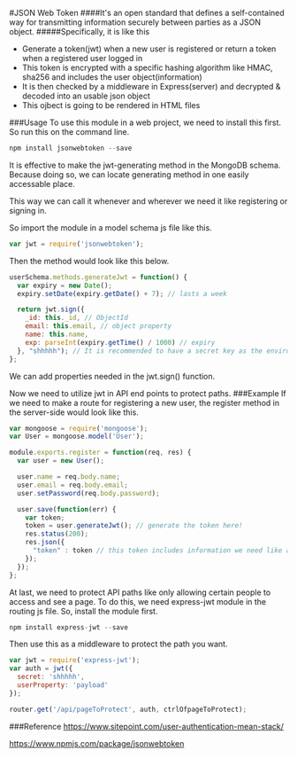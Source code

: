 #JSON Web Token
####It's an open standard that defines a self-contained way for transmitting information securely between parties as a JSON object.
#####Specifically, it is like this
* Generate a token(jwt) when a new user is registered or return a token when a registered user logged in
* This token is encrypted with a specific hashing algorithm like HMAC, sha256 and includes the user object(information)
* It is then checked by a middleware in Express(server) and decrypted & decoded into an usable json object
* This ojbect is going to be rendered in HTML files


###Usage
To use this module in a web project, we need to install this first. So run this on the command line.
```javascript
npm install jsonwebtoken --save
```
It is effective to make the jwt-generating method in the MongoDB schema. Because doing so, we can locate generating method in one easily accessable place.

This way we can call it whenever and wherever we need it like registering or signing in.

So import the module in a model schema js file like this.
```javascript
var jwt = require('jsonwebtoken');
```
Then the method would look like this below.
```javascript
userSchema.methods.generateJwt = function() {
  var expiry = new Date();
  expiry.setDate(expiry.getDate() + 7); // lasts a week

  return jwt.sign({
    _id: this._id, // ObjectId
    email: this.email, // object property
    name: this.name, 
    exp: parseInt(expiry.getTime() / 1000) // expiry
  }, "shhhhh"); // It is recommended to have a secret key as the environment variable in the server
};
```
We can add properties needed in the jwt.sign() function.

Now we need to utilize jwt in API end points to protect paths.
###Example
If we need to make a route for registering a new user, the register method in the server-side would look like this.
```javascript
var mongoose = require('mongoose');
var User = mongoose.model('User');

module.exports.register = function(req, res) {
  var user = new User();

  user.name = req.body.name;
  user.email = req.body.email;
  user.setPassword(req.body.password);

  user.save(function(err) {
    var token;
    token = user.generateJwt(); // generate the token here!
    res.status(200);
    res.json({
      "token" : token // this token includes information we need like an user object
    });
  });
};
```
At last, we need to protect API paths like only allowing certain people to access and see a page.
To do this, we need express-jwt module in the routing js file. So, install the module first.
```javascript
npm install express-jwt --save
```
Then use this as a middleware to protect the path you want.
```javascript
var jwt = require('express-jwt');
var auth = jwt({
  secret: 'shhhhh',
  userProperty: 'payload'
});

router.get('/api/pageToProtect', auth, ctrlOfpageToProtect);
```

###Reference
https://www.sitepoint.com/user-authentication-mean-stack/

https://www.npmjs.com/package/jsonwebtoken
